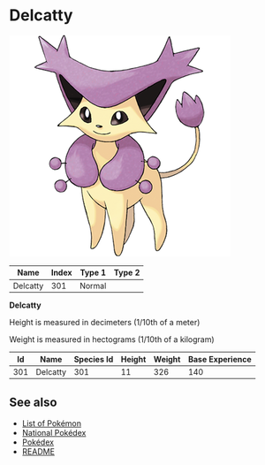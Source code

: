 # Delcatty


![Delcatty](images/301.png)

| **Name** | **Index** | **Type 1** | **Type 2** |
|----|----|----|----|
| Delcatty | 301 | Normal  |  |

**Delcatty** 


Height is measured in decimeters (1/10th of a meter)

Weight is measured in hectograms (1/10th of a kilogram)

| **Id** | **Name** | **Species Id** | **Height** | **Weight** | **Base Experience** |
|--------|----------|----------------|------------|------------|---------------------|
| 301 | Delcatty | 301 | 11 | 326 | 140 |


## See also

- [List of Pokémon](../pokemon.md)
- [National Pokédex](../national_pokedex.md)
- [Pokédex](../pokedex.md)
- [README](../README.md)
